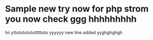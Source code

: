 # Sample new try now for php strom you now check ggg hhhhhhhhh
hii yttutututututttttutu yyyyyy new line added
yyghghghgh
